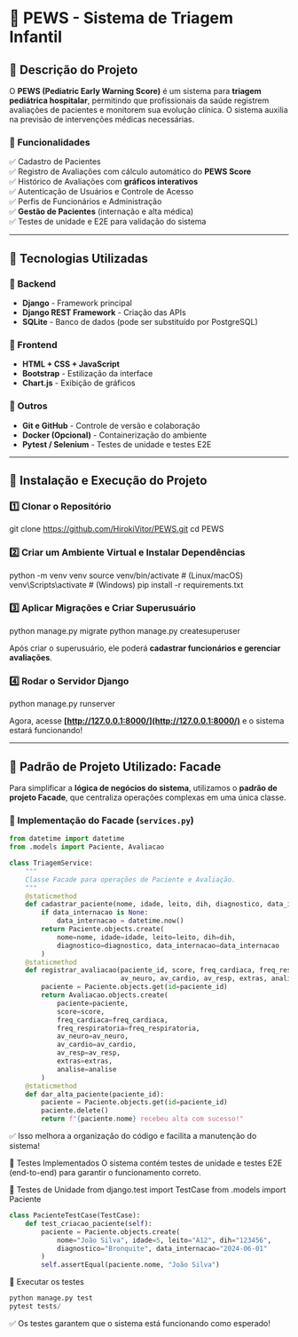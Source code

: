 # 🏥 PEWS - Sistema de Triagem Infantil

## 📌 Descrição do Projeto
O **PEWS (Pediatric Early Warning Score)** é um sistema para **triagem pediátrica hospitalar**, permitindo que profissionais da saúde registrem avaliações de pacientes e monitorem sua evolução clínica. O sistema auxilia na previsão de intervenções médicas necessárias.

### 🔹 Funcionalidades
✅ Cadastro de Pacientes  
✅ Registro de Avaliações com cálculo automático do **PEWS Score**  
✅ Histórico de Avaliações com **gráficos interativos**  
✅ Autenticação de Usuários e Controle de Acesso  
✅ Perfis de Funcionários e Administração  
✅ **Gestão de Pacientes** (internação e alta médica)  
✅ Testes de unidade e E2E para validação do sistema  

---

## 🚀 Tecnologias Utilizadas
### 🔹 Backend
- **Django** - Framework principal  
- **Django REST Framework** - Criação das APIs  
- **SQLite** - Banco de dados (pode ser substituído por PostgreSQL)  

### 🔹 Frontend
- **HTML + CSS + JavaScript**  
- **Bootstrap** - Estilização da interface  
- **Chart.js** - Exibição de gráficos  

### 🔹 Outros
- **Git e GitHub** - Controle de versão e colaboração  
- **Docker (Opcional)** - Containerização do ambiente  
- **Pytest / Selenium** - Testes de unidade e testes E2E  

---

## 🔧 Instalação e Execução do Projeto
### 1️⃣ Clonar o Repositório
git clone https://github.com/HirokiVitor/PEWS.git cd PEWS

### 2️⃣ Criar um Ambiente Virtual e Instalar Dependências
python -m venv venv source venv/bin/activate # (Linux/macOS) venv\Scripts\activate # (Windows) pip install -r requirements.txt

### 3️⃣ Aplicar Migrações e Criar Superusuário
python manage.py migrate python manage.py createsuperuser

Após criar o superusuário, ele poderá **cadastrar funcionários e gerenciar avaliações**.

### 4️⃣ Rodar o Servidor Django
python manage.py runserver

Agora, acesse **[http://127.0.0.1:8000/](http://127.0.0.1:8000/)** e o sistema estará funcionando!

---

## 📌 Padrão de Projeto Utilizado: Facade
Para simplificar a **lógica de negócios do sistema**, utilizamos o **padrão de projeto Facade**, que centraliza operações complexas em uma única classe.

### 🔹 Implementação do Facade (`services.py`)
```python
from datetime import datetime
from .models import Paciente, Avaliacao

class TriagemService:
    """
    Classe Facade para operações de Paciente e Avaliação.
    """
    @staticmethod
    def cadastrar_paciente(nome, idade, leito, dih, diagnostico, data_internacao=None):
        if data_internacao is None:
            data_internacao = datetime.now()
        return Paciente.objects.create(
            nome=nome, idade=idade, leito=leito, dih=dih, 
            diagnostico=diagnostico, data_internacao=data_internacao
        )
    @staticmethod
    def registrar_avaliacao(paciente_id, score, freq_cardiaca, freq_respiratoria, 
                            av_neuro, av_cardio, av_resp, extras, analise=None):
        paciente = Paciente.objects.get(id=paciente_id)
        return Avaliacao.objects.create(
            paciente=paciente,
            score=score,
            freq_cardiaca=freq_cardiaca,
            freq_respiratoria=freq_respiratoria,
            av_neuro=av_neuro,
            av_cardio=av_cardio,
            av_resp=av_resp,
            extras=extras,
            analise=analise
        )
    @staticmethod
    def dar_alta_paciente(paciente_id):
        paciente = Paciente.objects.get(id=paciente_id)
        paciente.delete()
        return f"{paciente.nome} recebeu alta com sucesso!"
```

✅ Isso melhora a organização do código e facilita a manutenção do sistema!

📌 Testes Implementados
O sistema contém testes de unidade e testes E2E (end-to-end) para garantir o funcionamento correto.

🧪 Testes de Unidade
from django.test import TestCase
from .models import Paciente

```python
class PacienteTestCase(TestCase):
    def test_criacao_paciente(self):
        paciente = Paciente.objects.create(
            nome="João Silva", idade=5, leito="A12", dih="123456",
            diagnostico="Bronquite", data_internacao="2024-06-01"
        )
        self.assertEqual(paciente.nome, "João Silva")
```

📌 Executar os testes

```python
python manage.py test
pytest tests/
```
✅ Os testes garantem que o sistema está funcionando como esperado!
